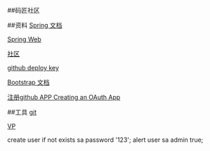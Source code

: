 ##码匠社区

##资料
[Spring 文档](https://spring.io/guides)

[Spring Web](https://spring.io/guides/gs/serving-web-content/)

[社区](https://elasticsearch.cn/explore)

[github deploy key](https://github.com/donggelaiye/community/settings/keys)

[Bootstrap 文档](https://www.bootcss.com/)

[注册github APP Creating an OAuth App](https://developer.github.com/apps/building-oauth-apps/creating-an-oauth-app/) 

##工具
 [git](https://github.com/donggelaiye/community)
 
 [VP](https://www.visual-paradigm.com)
 
 
 create user if not exists sa password '123';
 alert user sa admin true;